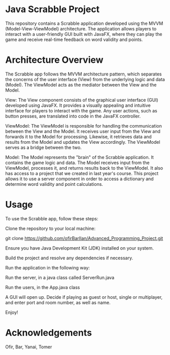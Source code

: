 # Java Scrabble Project
This repository contains a Scrabble application developed using the MVVM (Model-View-ViewModel) architecture. The application allows players to interact with a user-friendly GUI built with JavaFX, where they can play the game and receive real-time feedback on word validity and points.

# Architecture Overview
The Scrabble app follows the MVVM architecture pattern, which separates the concerns of the user interface (View) from the underlying logic and data (Model). The ViewModel acts as the mediator between the View and the Model.

View: The View component consists of the graphical user interface (GUI) developed using JavaFX. It provides a visually appealing and intuitive interface for players to interact with the game. Any user actions, such as button presses, are translated into code in the JavaFX controller.

ViewModel: The ViewModel is responsible for handling the communication between the View and the Model. It receives user input from the View and forwards it to the Model for processing. Likewise, it retrieves data and results from the Model and updates the View accordingly. The ViewModel serves as a bridge between the two.

Model: The Model represents the "brain" of the Scrabble application. It contains the game logic and data. The Model receives input from the ViewModel, processes it, and returns results back to the ViewModel. It also has access to a project that we created in last year's course. This project allows it to use a server component in order to access a dictionary and determine word validity and point calculations. 

# Usage
To use the Scrabble app, follow these steps:

Clone the repository to your local machine:

git clone https://github.com/ofirBarIlan/Advanced_Programming_Project.git

Ensure you have Java Development Kit (JDK) installed on your system.

Build the project and resolve any dependencies if necessary.

Run the application in the following way:

  Run the server, in a java class called ServerRun.java
  
  Run the users, in the App.java class
  
  A GUI will open up. Decide if playing as guest or host, single or multiplayer, and enter port and room number, as well as name.
  
  Enjoy!

# Acknowledgements
Ofir, Bar, Yanai, Tomer 
